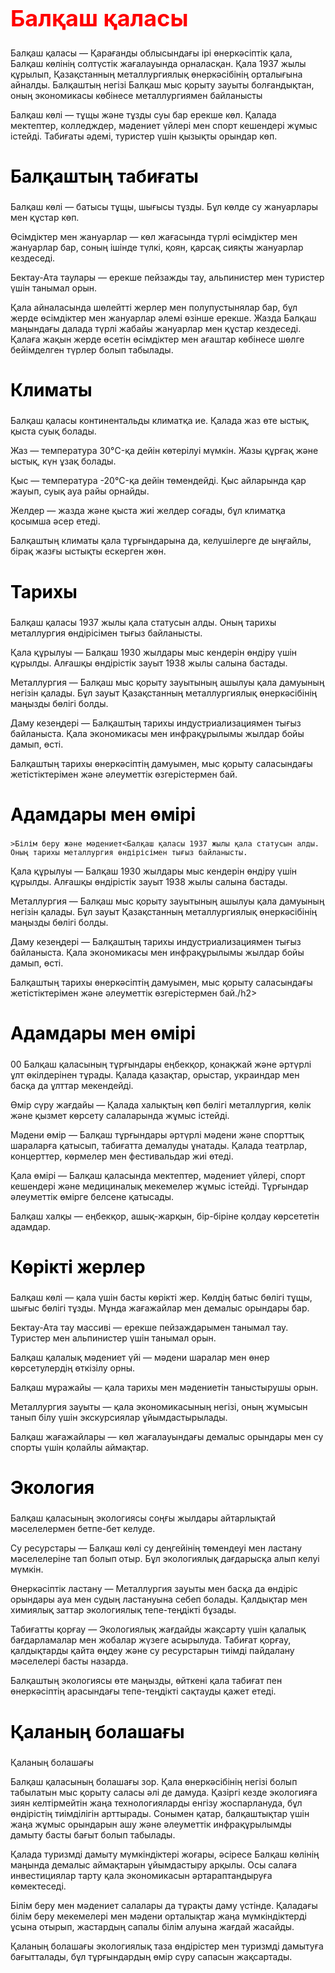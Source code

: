 <h1 style="font-size: 36px; color: red;">Балқаш қаласы</h1>

Балқаш қаласы — Қарағанды облысындағы ірі өнеркәсіптік қала, Балқаш көлінің солтүстік жағалауында орналасқан. Қала 1937 жылы құрылып, Қазақстанның металлургиялық өнеркәсібінің орталығына айналды. Балқаштың негізі Балқаш мыс қорыту зауыты болғандықтан, оның экономикасы көбінесе металлургиямен байланысты

Балқаш көлі — тұщы және тұзды суы бар ерекше көл. Қалада мектептер, колледждер, мәдениет үйлері мен спорт кешендері жұмыс істейді. Табиғаты әдемі, туристер үшін қызықты орындар көп.

<h2 style="font-size: 28px; color: black;">Балқаштың табиғаты</h2>
Балқаш көлі — батысы тұщы, шығысы тұзды. Бұл көлде су жануарлары мен құстар көп.

Өсімдіктер мен жануарлар — көл жағасында түрлі өсімдіктер мен жануарлар бар, соның ішінде түлкі, қоян, қарсақ сияқты жануарлар кездеседі.

Бектау-Ата таулары — ерекше пейзажды тау, альпинистер мен туристер үшін танымал орын.

Қала айналасында шөлейтті жерлер мен полупустынялар бар, бұл жерде өсімдіктер мен жануарлар әлемі өзінше ерекше. Жазда Балқаш маңындағы далада түрлі жабайы жануарлар мен құстар кездеседі. Қалаға жақын жерде өсетін өсімдіктер мен ағаштар көбінесе шөлге бейімделген түрлер болып табылады.


<h2 style="font-size: 28px; color: black;">Климаты</h2>
Балқаш қаласы континентальды климатқа ие. Қалада жаз өте ыстық, қыста суық болады.

Жаз — температура 30°C-қа дейін көтерілуі мүмкін. Жазы құрғақ және ыстық, күн ұзақ болады.

Қыс — температура -20°C-қа дейін төмендейді. Қыс айларында қар жауып, суық ауа райы орнайды.

Желдер — жазда және қыста жиі желдер соғады, бұл климатқа қосымша әсер етеді.

Балқаштың климаты қала тұрғындарына да, келушілерге де ыңғайлы, бірақ жазғы ыстықты ескерген жөн.
<h2 style="font-size: 28px; color: black;">Тарихы</h2>
Балқаш қаласы 1937 жылы қала статусын алды. Оның тарихы металлургия өндірісімен тығыз байланысты.

Қала құрылуы — Балқаш 1930 жылдары мыс кендерін өндіру үшін құрылды. Алғашқы өндірістік зауыт 1938 жылы салына бастады.

Металлургия — Балқаш мыс қорыту зауытының ашылуы қала дамуының негізін қалады. Бұл зауыт Қазақстанның металлургиялық өнеркәсібінің маңызды бөлігі болды.

Даму кезеңдері — Балқаштың тарихы индустриализациямен тығыз байланыста. Қала экономикасы мен инфрақұрылымы жылдар бойы дамып, өсті.

Балқаштың тарихы өнеркәсіптің дамуымен, мыс қорыту саласындағы жетістіктерімен және әлеуметтік өзгерістермен бай.
<h2 style="font-size: 28px; color: black;">Адамдары мен өмірі</h2>
  
    >Білім беру және мәдениет<Балқаш қаласы 1937 жылы қала статусын алды. Оның тарихы металлургия өндірісімен тығыз байланысты.

Қала құрылуы — Балқаш 1930 жылдары мыс кендерін өндіру үшін құрылды. Алғашқы өндірістік зауыт 1938 жылы салына бастады.

Металлургия — Балқаш мыс қорыту зауытының ашылуы қала дамуының негізін қалады. Бұл зауыт Қазақстанның металлургиялық өнеркәсібінің маңызды бөлігі болды.

Даму кезеңдері — Балқаштың тарихы индустриализациямен тығыз байланыста. Қала экономикасы мен инфрақұрылымы жылдар бойы дамып, өсті.

Балқаштың тарихы өнеркәсіптің дамуымен, мыс қорыту саласындағы жетістіктерімен және әлеуметтік өзгерістермен бай./h2>


<h2 style="font-size: 28px; color: black;">Адамдары мен өмірі</h2>00
  Балқаш қаласының тұрғындары еңбекқор, қонақжай және әртүрлі ұлт өкілдерінен тұрады. Қалада қазақтар, орыстар, украиндар мен басқа да ұлттар мекендейді.

Өмір сүру жағдайы — Қалада халықтың көп бөлігі металлургия, көлік және қызмет көрсету салаларында жұмыс істейді.

Мәдени өмір — Балқаш тұрғындары әртүрлі мәдени және спорттық шараларға қатысып, табиғатта демалуды ұнатады. Қалада театрлар, концерттер, көрмелер мен фестивальдар жиі өтеді.

Қала өмірі — Балқаш қаласында мектептер, мәдениет үйлері, спорт кешендері және медициналық мекемелер жұмыс істейді. Тұрғындар әлеуметтік өмірге белсене қатысады.

Балқаш халқы — еңбекқор, ашық-жарқын, бір-біріне қолдау көрсететін адамдар.


<h2 style="font-size: 28px; color: black;">Көрікті жерлер</h2>
Балқаш көлі — қала үшін басты көрікті жер. Көлдің батыс бөлігі тұщы, шығыс бөлігі тұзды. Мұнда жағажайлар мен демалыс орындары бар.

Бектау-Ата тау массиві — ерекше пейзаждарымен танымал тау. Туристер мен альпинистер үшін танымал орын.

Балқаш қалалық мәдениет үйі — мәдени шаралар мен өнер көрсетулердің өткізілу орны.

Балқаш мұражайы — қала тарихы мен мәдениетін таныстырушы орын.

Металлургия зауыты — қала экономикасының негізі, оның жұмысын танып білу үшін экскурсиялар ұйымдастырылады.

Балқаш жағажайлары — көл жағалауындағы демалыс орындары мен су спорты үшін қолайлы аймақтар.


<h2 style="font-size: 28px; color: black;">Экология</h2>
Балқаш қаласының экологиясы соңғы жылдары айтарлықтай мәселелермен бетпе-бет келуде.

Су ресурстары — Балқаш көлі су деңгейінің төмендеуі мен ластану мәселелеріне тап болып отыр. Бұл экологиялық дағдарысқа алып келуі мүмкін.

Өнеркәсіптік ластану — Металлургия зауыты мен басқа да өндіріс орындары ауа мен судың ластануына себеп болады. Қалдықтар мен химиялық заттар экологиялық тепе-теңдікті бұзады.

Табиғатты қорғау — Экологиялық жағдайды жақсарту үшін қалалық бағдарламалар мен жобалар жүзеге асырылуда. Табиғат қорғау, қалдықтарды қайта өңдеу және су ресурстарын тиімді пайдалану мәселелері басты назарда.

Балқаштың экологиясы өте маңызды, өйткені қала табиғат пен өнеркәсіптің арасындағы тепе-теңдікті сақтауды қажет етеді.


<h2 style="font-size: 28px; color: black;">Қаланың болашағы</h2>
Қаланың болашағы

Балқаш қаласының болашағы зор. Қала өнеркәсібінің негізі болып табылатын мыс қорыту саласы әлі де дамуда. Қазіргі кезде экологияға зиян келтірмейтін жаңа технологияларды енгізу жоспарлануда, бұл өндірістің тиімділігін арттырады. Сонымен қатар, балқаштықтар үшін жаңа жұмыс орындарын ашу және әлеуметтік инфрақұрылымды дамыту басты бағыт болып табылады.

Қалада туризмді дамыту мүмкіндіктері жоғары, әсіресе Балқаш көлінің маңында демалыс аймақтарын ұйымдастыру арқылы. Осы салаға инвестициялар тарту қала экономикасын әртараптандыруға көмектеседі.

Білім беру мен мәдениет салалары да тұрақты даму үстінде. Қаладағы білім беру мекемелері мен мәдени орталықтар жаңа мүмкіндіктерді ұсына отырып, жастардың сапалы білім алуына жағдай жасайды.

Қаланың болашағы экологиялық таза өндірістер мен туризмді дамытуға бағытталады, бұл тұрғындардың өмір сүру сапасын жақсартады.
